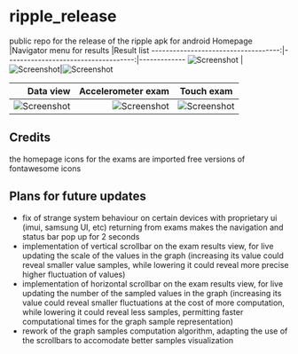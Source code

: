 # ripple_release
public repo for the release of the ripple apk for android
Homepage                             |Navigator menu for results           |Result list
------------------------------------:|------------------------------------:|-------------
![Screenshot](./menu_ripple.png) |![Screenshot](./navigator_ripple.png)|![Screenshot](./results_list_ripple.png)

Data view                            |Accelerometer exam                            |Touch exam
------------------------------------:|---------------------------------------------:|-------------
![Screenshot](./exam_data_ripple.png)|![Screenshot](./accelerometer_exam_ripple.png)|![Screenshot](./touch_exam_ripple.png)


## Credits
 the homepage icons for the exams are
 imported free versions of fontawesome icons

## Plans for future updates
- fix of strange system behaviour on certain devices with proprietary ui (imui, samsung UI, etc) returning from exams makes the navigation and status bar pop up for 2 seconds
- implementation of vertical scrollbar on the exam results view, for live updating the scale of the values in the graph (increasing its value could reveal smaller value samples, while lowering it could reveal more precise higher fluctuation of values)
- implementation of horizontal scrollbar on the exam results view, for live updating the number of the sampled values in the graph (increasing its value could reveal smaller fluctuations at the cost of more computation, while lowering it could reveal less samples, permitting faster computational times for the graph sample representation)
- rework of the graph samples computation algorithm, adapting the use of the scrollbars to accomodate better samples visualization

